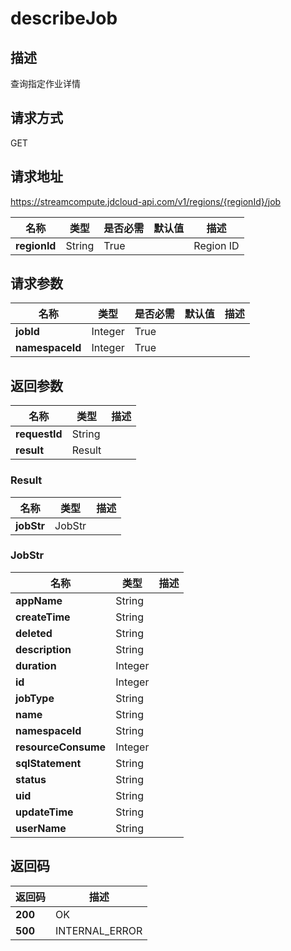 # describeJob


## 描述
查询指定作业详情

## 请求方式
GET

## 请求地址
https://streamcompute.jdcloud-api.com/v1/regions/{regionId}/job

|名称|类型|是否必需|默认值|描述|
|---|---|---|---|---|
|**regionId**|String|True||Region ID|

## 请求参数
|名称|类型|是否必需|默认值|描述|
|---|---|---|---|---|
|**jobId**|Integer|True|||
|**namespaceId**|Integer|True|||


## 返回参数
|名称|类型|描述|
|---|---|---|
|**requestId**|String||
|**result**|Result||


### <a name="Result">Result</a>
|名称|类型|描述|
|---|---|---|
|**jobStr**|JobStr||
### <a name="JobStr">JobStr</a>
|名称|类型|描述|
|---|---|---|
|**appName**|String||
|**createTime**|String||
|**deleted**|String||
|**description**|String||
|**duration**|Integer||
|**id**|Integer||
|**jobType**|String||
|**name**|String||
|**namespaceId**|String||
|**resourceConsume**|Integer||
|**sqlStatement**|String||
|**status**|String||
|**uid**|String||
|**updateTime**|String||
|**userName**|String||

## 返回码
|返回码|描述|
|---|---|
|**200**|OK|
|**500**|INTERNAL_ERROR|
